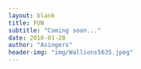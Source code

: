 ```yaml
---
layout: blank
title: FUN
subtitle: "Coming soon..."
date: 2016-01-28
author: "Asingers"
header-img: "img/Wallions5635.jpeg"
---
```

